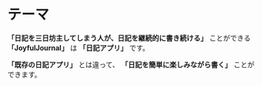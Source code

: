 # テーマ
**「日記を三日坊主してしまう人が、日記を継続的に書き続ける」** ことができる
**「JoyfulJournal」** は
**「日記アプリ」** です。

**「既存の日記アプリ」** とは違って、
**「日記を簡単に楽しみながら書く」** ことができます。